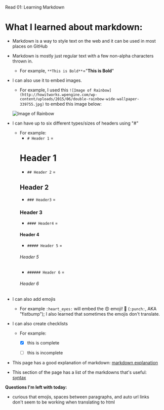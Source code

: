 Read 01: Learning Markdown

# What I learned about markdown:

* Markdown is a way to style text on the web and it can be used in most places on GitHub

* Markdown is mostly just regular text with a few non-alpha characters thrown in.
  * For example, ```**This is Bold**```="**This is Bold**"
  
* I can also use it to embed images.
  * For example, I used this ```![Image of Rainbow](http://howitworks.wpengine.com/wp-content/uploads/2015/06/double-rainbow-wide-wallpaper-339755.jpg)``` to embed this image below:
  
  ![Image of Rainbow](http://howitworks.wpengine.com/wp-content/uploads/2015/06/double-rainbow-wide-wallpaper-339755.jpg)
  
  
* I can have up to six different types/sizes of headers using "#"
  * For example:
    * ```# Header 1``` =
    # Header 1        
    * ```## Header 2``` = 
    ## Header 2
    * ```### Header3``` = 
    ### Header 3
    * ```#### Header4``` = 
    #### Header 4
    * ```##### Header 5``` = 
    ###### Header 5
    * ```###### Header 6``` = 
    ###### Header 6
    

* I can also add emojis
  * For example ```:heart_eyes:``` will embed the :heart_eyes: emoji! :punch: (```:punch:```, AKA "fistbump"); I also learned that sometimes the emojis don't translate.


* I can also create checklists
  * For example:
    - [x] this is complete
    - [ ] this is incomplete


* This page has a good explanation of markdown: [markdown explanation](https://guides.github.com/features/mastering-markdown/)
* This section of the page has a list of the markdowns that's useful: [syntax](https://guides.github.com/features/mastering-markdown/#syntax)


**Questions I'm left with today:**
- curious that emojis, spaces between paragraphs, and auto url links don't seem to be working when translating to html
